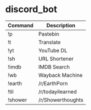 # discord_bot

| Command | Description |
| --- | --- |
| !p | Pastebin |
| !t | Translate|
| !yt | YouTube DL |
| !sh | URL Shortener |
| !imdb | IMDB Search |
| !wb | Wayback Machine |
| !earth | /r/EarthPorn |
| !til | /r/todayilearned |
| !shower | /r/Showerthoughts |
